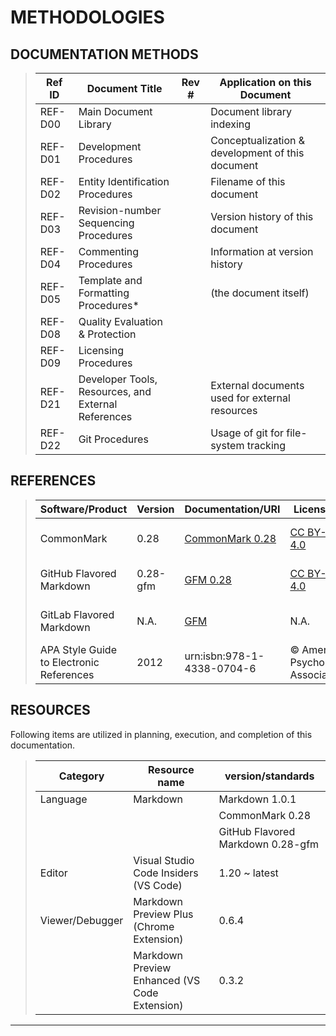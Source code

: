 # METHODOLOGIES

## DOCUMENTATION METHODS

> | Ref ID  | Document Title                                      | Rev # | Application on this Document                                         |
> | ---     | ---                                                 | ---   | ---                                                                  |
> | REF-D00 | Main Document Library                               |       | Document library indexing                                            |
> | REF-D01 | Development Procedures                              |       | Conceptualization & development of this document                     |
> | REF-D02 | Entity Identification Procedures                    |       | Filename of this document                                            |
> | REF-D03 | Revision-number Sequencing Procedures               |       | Version history of this document                                     |
> | REF-D04 | Commenting Procedures                               |       | Information at version history                                       |
> | REF-D05 | Template and Formatting Procedures*                 |       | (the document itself)                                                |
> | REF-D08 | Quality Evaluation & Protection                     |       |                                                                      |
> | REF-D09 | Licensing Procedures                                |       |                                                                      |
> | REF-D21 | Developer Tools, Resources, and External References |       | External documents used for external resources                       |
> | REF-D22 | Git Procedures                                      |       | Usage of git for file-system tracking                                |

## REFERENCES

> | Software/Product                         | Version  | Documentation/URI                                                               | License/URI | Notes |
> | ---                                      | ---      | ---                                                                             | ---         | ---   |
> | CommonMark                               | 0.28     | [CommonMark 0.28](http://spec.commonmark.org/0.28/)                             | [CC BY-SA 4.0](http://creativecommons.org/licenses/by-sa/4.0/) | Reference for the syntax of .md files |
> | GitHub Flavored Markdown                 | 0.28-gfm | [GFM 0.28](https://github.github.com/gfm/)                                      | [CC BY-SA 4.0](http://creativecommons.org/licenses/by-sa/4.0/) | extension of the CommonMark |
> | GitLab Flavored Markdown                 | N.A.     | [GFM](https://gitlab.com/gitlab-org/gitlab-ce/blob/master/doc/user/markdown.md) | N.A. | extension of the CommonMark |
> | APA Style Guide to Electronic References | 2012     | urn:isbn:978-1-4338-0704-6                                                      | &copy; American Psychological Association |   |

## RESOURCES

Following items are utilized in planning, execution, and completion of this documentation.  

> | Category        | Resource name                                 | version/standards                 |
> | ---             | ---                                           | ---                               |
> | Language        | Markdown                                      | Markdown 1.0.1                    |
> |                 |                                               | CommonMark 0.28                   |
> |                 |                                               | GitHub Flavored Markdown 0.28-gfm |
> | Editor          | Visual Studio Code Insiders (VS Code)         | 1.20 ~ latest                     |
> | Viewer/Debugger | Markdown Preview Plus (Chrome Extension)      | 0.6.4                             |
> |                 | Markdown Preview Enhanced (VS Code Extension) | 0.3.2                             |

---